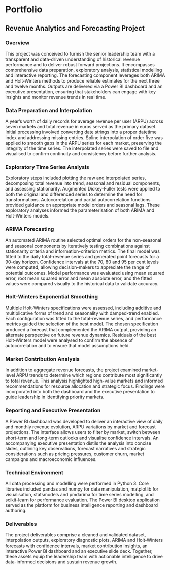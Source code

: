 # Portfolio

## Revenue Analytics and Forecasting Project

### Overview

This project was conceived to furnish the senior leadership team with a transparent and data-driven understanding of historical revenue performance and to deliver robust forward projections. 
It encompasses comprehensive data preparation, exploratory analysis, statistical modelling and interactive reporting. 
The forecasting component leverages both ARIMA and Holt-Winters methods to produce reliable estimates for the next three and twelve months. 
Outputs are delivered via a Power BI dashboard and an executive presentation, ensuring that stakeholders can engage with key insights and monitor revenue trends in real time.

### Data Preparation and Interpolation

A year’s worth of daily records for average revenue per user (ARPU) across seven markets and total revenue in euros served as the primary dataset. 
Initial processing involved converting date strings into a proper datetime index and addressing missing entries. 
Spline interpolation of order five was applied to smooth gaps in the ARPU series for each market, preserving the integrity of the time series. 
The interpolated series were saved to file and visualised to confirm continuity and consistency before further analysis.

### Exploratory Time Series Analysis

Exploratory steps included plotting the raw and interpolated series, decomposing total revenue into trend, seasonal and residual components, and assessing stationarity. 
Augmented Dickey-Fuller tests were applied to both the original and differenced series to determine the need for transformations. 
Autocorrelation and partial autocorrelation functions provided guidance on appropriate model orders and seasonal lags. 
These exploratory analyses informed the parameterisation of both ARIMA and Holt-Winters models.

### ARIMA Forecasting

An automated ARIMA routine selected optimal orders for the non-seasonal and seasonal components by iteratively testing combinations against stationarity criteria and information-criterion metrics. 
The final model was fitted to the daily total-revenue series and generated point forecasts for a 90-day horizon. 
Confidence intervals at the 70, 80 and 95 per cent levels were computed, allowing decision-makers to appreciate the range of potential outcomes. 
Model performance was evaluated using mean squared error, root mean squared error and mean absolute error, and the fitted values were compared visually to the historical data to validate accuracy.

### Holt-Winters Exponential Smoothing

Multiple Holt-Winters specifications were assessed, including additive and multiplicative forms of trend and seasonality with damped-trend enabled. 
Each configuration was fitted to the total-revenue series, and performance metrics guided the selection of the best model. 
The chosen specification produced a forecast that complemented the ARIMA output, providing an alternate perspective on future revenue dynamics. 
Residuals of the best Holt-Winters model were analysed to confirm the absence of autocorrelation and to ensure that model assumptions held.

### Market Contribution Analysis

In addition to aggregate revenue forecasts, the project examined market-level ARPU trends to determine which regions contribute most significantly to total revenue. 
This analysis highlighted high-value markets and informed recommendations for resource allocation and strategic focus. 
Findings were incorporated into both the dashboard and the executive presentation to guide leadership in identifying priority markets.

### Reporting and Executive Presentation

A Power BI dashboard was developed to deliver an interactive view of daily and monthly revenue evolution, ARPU variations by market and forecast projections. 
The interface allows users to filter by market, switch between short-term and long-term outlooks and visualise confidence intervals. 
An accompanying executive presentation distils the analysis into concise slides, outlining key observations, forecast narratives and strategic considerations such as pricing pressures, customer churn,
market campaigns and macroeconomic influences.

### Technical Environment

All data processing and modelling were performed in Python 3. 
Core libraries included pandas and numpy for data manipulation, matplotlib for visualisation, statsmodels and pmdarima for time series modelling, and scikit-learn for performance evaluation. 
The Power BI desktop application served as the platform for business intelligence reporting and dashboard authoring.

### Deliverables

The project deliverables comprise a cleaned and validated dataset, interpolation outputs, exploratory diagnostic plots, ARIMA and Holt-Winters forecasts with confidence intervals, market contribution insights,
an interactive Power BI dashboard and an executive slide deck. Together, these assets equip the leadership team with actionable intelligence to drive data-informed decisions and sustain revenue growth.
